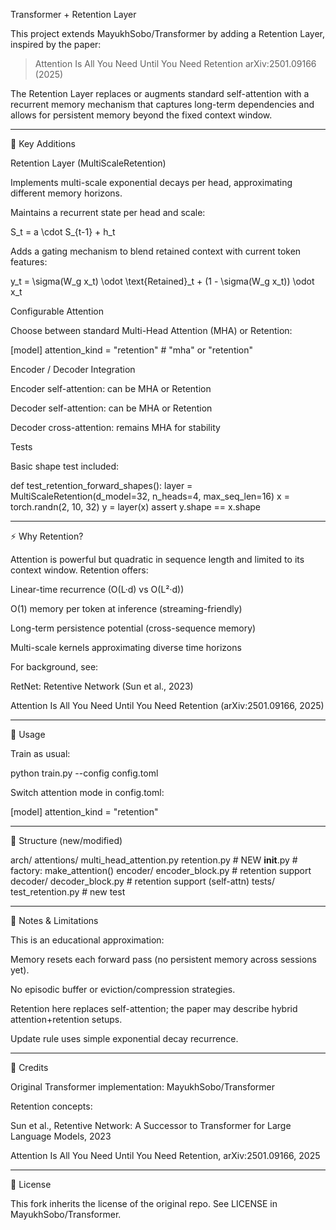 Transformer + Retention Layer

This project extends MayukhSobo/Transformer by adding a Retention Layer, inspired by the paper:

> Attention Is All You Need Until You Need Retention
arXiv:2501.09166 (2025)



The Retention Layer replaces or augments standard self-attention with a recurrent memory mechanism that captures long-term dependencies and allows for persistent memory beyond the fixed context window.


---

🔑 Key Additions

Retention Layer (MultiScaleRetention)

Implements multi-scale exponential decays per head, approximating different memory horizons.

Maintains a recurrent state per head and scale:


S_t = a \cdot S_{t-1} + h_t

Adds a gating mechanism to blend retained context with current token features:


y_t = \sigma(W_g x_t) \odot \text{Retained}_t + (1 - \sigma(W_g x_t)) \odot x_t

Configurable Attention

Choose between standard Multi-Head Attention (MHA) or Retention:

[model]
attention_kind = "retention"   # "mha" or "retention"

Encoder / Decoder Integration

Encoder self-attention: can be MHA or Retention

Decoder self-attention: can be MHA or Retention

Decoder cross-attention: remains MHA for stability


Tests

Basic shape test included:

def test_retention_forward_shapes():
    layer = MultiScaleRetention(d_model=32, n_heads=4, max_seq_len=16)
    x = torch.randn(2, 10, 32)
    y = layer(x)
    assert y.shape == x.shape


---

⚡️ Why Retention?

Attention is powerful but quadratic in sequence length and limited to its context window. Retention offers:

Linear-time recurrence (O(L·d) vs O(L²·d))

O(1) memory per token at inference (streaming-friendly)

Long-term persistence potential (cross-sequence memory)

Multi-scale kernels approximating diverse time horizons


For background, see:

RetNet: Retentive Network (Sun et al., 2023)

Attention Is All You Need Until You Need Retention (arXiv:2501.09166, 2025)



---

🚀 Usage

Train as usual:

python train.py --config config.toml

Switch attention mode in config.toml:

[model]
attention_kind = "retention"


---

📂 Structure (new/modified)

arch/
  attentions/
    multi_head_attention.py
    retention.py       # NEW
    __init__.py        # factory: make_attention()
  encoder/
    encoder_block.py   # retention support
  decoder/
    decoder_block.py   # retention support (self-attn)
tests/
  test_retention.py    # new test


---

🧩 Notes & Limitations

This is an educational approximation:

Memory resets each forward pass (no persistent memory across sessions yet).

No episodic buffer or eviction/compression strategies.

Retention here replaces self-attention; the paper may describe hybrid attention+retention setups.

Update rule uses simple exponential decay recurrence.



---

🙏 Credits

Original Transformer implementation: MayukhSobo/Transformer

Retention concepts:

Sun et al., Retentive Network: A Successor to Transformer for Large Language Models, 2023

Attention Is All You Need Until You Need Retention, arXiv:2501.09166, 2025




---

📜 License

This fork inherits the license of the original repo. See LICENSE in MayukhSobo/Transformer.



